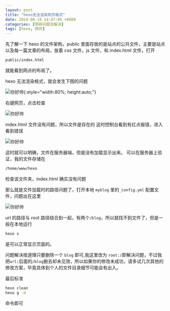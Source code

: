 ```yaml
---
layout: post
title: "hexo无法渲染网页格式"
date: 2024-08-18 14:47:05 +0800
categories: [零碎问题及解决]
tags: [hexo, 网页]
---
```


先了解一下 hexo 的文件架构，public 里面存放的是站点的公共文件，主要是站点以及每一篇文章的布局，放着 css 文件，js 文件，和 index.html 文件，打开

```bash
public/index.html
```

就能看到网点的布局了。

hexo 无法渲染格式，就会发生下图的问题

![你好帅]({{site.url}}/assets/2024-08-18-hexo无法渲染网页格式/picture1.png){:style="width:80%; height:auto;"}

右键网页，点击检查

<!-- <div align="left"> -->

![你好帅]({{site.url}}/assets/2024-08-18-hexo无法渲染网页格式/picture2.png)

<!-- </div> -->

index.html 文件没有问题，所以文件是存在的
这时控制台看到有红点报错，进入看到错误

![你好帅]({{site.url}}/assets/2024-08-18-hexo无法渲染网页格式/picture3.png)

这时就可以明确，文件在服务器端，但是没有加载显示出来。
可以在服务器上验证，我的文件存储在

```bash
/home/www/hexo
```

检查该文件夹，index.html 确实没有问题

那么就是文件加载时的路径问题了，打开本地 `myblog` 里的`_config.yml` 配置文件，问题出在这里

![你好帅]({{site.url}}/assets/2024-08-18-hexo无法渲染网页格式/picture4.png)

url 的路径与 root 路径结合到一起，有两个`/blog`，所以就找不到文件了，但是一般在本地运行

```bash
hexo s
```

是可以正常显示页面的。

问题解决按道理只要删除一个 `blog` 即可,我这里改为 `root:/`即解决问题，不过我把`url:`后面的`/blog`删去却未见效，所以如果你的修改未成功，请多试几次其他的修改方案，毕竟具体到个人的文件目录细节可能会有出入。

最后标准

```bash
hexo clean
hexo g -d
```

命令即可
